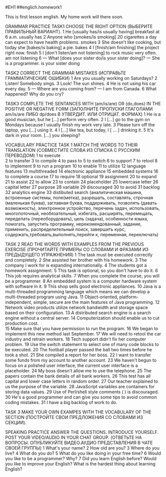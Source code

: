 #EH1
##englich.homework1

This is first lesson english.
My home work will there soon.

GRAMMAR PRACTICE
TASK1
CHOOSE THE RIGHT OPTION (ВЫБЕРИТЕ ПРАВИЛЬНЫЙ ВАРИАНТ).
1 He [usually has/is usually having] breakfast at 6 a.m.
usually has
2 Anyone who [smokes/is smoking] 20 cigarettes a day can expect to have health problems.
smokes
3 She doesn't like cooking, but today she [bakes/is baking] a pie.
bakes
4 I [finish/am finishing] the project right now.
finish
5 I [don't listen/am not listening] to rock music very often.
am not listening
6  — What [does your sister do/is your sister doing]? — She is a programmer.
is your sister doing

TASK2
CORRECT THE GRAMMAR MISTAKES (ИСПРАВЬТЕ ГРАММАТИЧЕСКИЕ ОШИБКИ)
1 Are you usually working on Saturdays?
2 Listen! Somebody sings.
3 Look! The sun shines.
4 He is not using his car every day.
5 — Where are you coming from?
— I am from Canada.
6 What happened? Why do you cry?

TASK3
COMPLETE THE SENTANCES WITH (am/is/are) OR (do,does) IN THE POSITIVE OR NEGATIVE FORM (ЗАПОЛНИТЕ ПРОПУСКИ ГЛАГОЛАМИ am/is/are ЛИБО dp/does В УТВЕРДИТ. ИЛИ ОТРИЦАТ. ФОРМАХ)
1 He is a good musician, but he [...] perform very often.
2 I [...] go to the gym on Mondays because I usually finish my work very late.
3 Please turn off the laptop, you [...] using it.
4 I [...] like tea, but today, I [ ... ] drinking it.
5 It's dark in your room. [...] you sleeping?


VOCABULARY PRACTICE
TASK 1
MATCH THE WORDS TO THEIR TRANSLATION (СОВМЕСТИТЕ СЛОВА ИЗ СПИСКА С РУССКИМ ПЕРЕВОДОМ)
1 to execute  
2 to transfer
3 to compile
4 to pass to
5 to switch
6 to support
7 to retool
8 to implement
9 to run a program
10 to enable
11 to utilize
12 language features
13 multithreaded
14 electronic appliance
15 embedded systems
16 to complete a course
17 to require 
18 optional
19 assignment
20 to expand
21 to assist
22 to allow
23 to contain
24 placeholder
25 lowercase letter
26 capital letter 
27 purpose
28 variable
29 discouraged
30 to avoid
31 backlog 
32 analytics engine
33 distibuted search 
(аналитическая машина, встроенные системы, поле(метка), разрешать, составлять, строчная (маленькая буква), заглавная буква, поддерживать, позволять (давать возможность),
электронное устройство, перечень задач, использовать, многопоточный, необязательный, избегать, расширять, перемещать, переделать (переоборудовать), цель (задача), 
особенности языка, помогать, запустить программу, нерекомендованный, задание, применить, распределительный поиск, завершить курс, содержать,требовать,выполнять,перейти к, 
переменная, переключать)


TASK 2
READ THE WORDS WITH EXAMPLES FROM THE PREVIOUS EXERCISE (ПРОЧИТАЙТЕ ПРИМЕРЫ СО СЛОВАМИ И ФРАЗАМИ ИЗ ПРЕДЫДУЩЕГО УПРАЖНЕНИЯ) 
1 The task must be executed correctly and completely. 
2 She assisted her brother with his homework. 
3 The company I work for is expanding internationally.
4 The students got a homework assignment.
5 This task is optional, so you don't have to do it. 
6 This job requires analytical skills.
7 When you complete the course, you will be a programmer. 
8 An embedded system is a computer hardware system with software in it.
9 This shop sells good electronic appliances. 
10 Java is a multi-threaded programming language which means we can develop a multi-threaded program using Java.
11 Object-oriented, platform-independent, simple, secure are the main features of Java programming. 
12 Network video products utilize network bandwidth and storage space based on their configuration. 
13  A distributed search engine is a search engine without a central server.
14 Computerization should enable us to cut production cost.  
15 Make sure that you have permission to run the program. 
16 We began to implement this new method last September.
17  We will need to retool the car industry and retrain workers. 
18 Tech support didn't fix her computer problem.
19 Use the switch statement to select one of many code blocks to be executed.
20 The football player passed the ball two times before he took a shot. 
21 She compiled a report for her boss. 
22  I want to transfer some funds from my account to another account.
23 We haven't begun to focus on a polished user interface, the current user interface is a placeholder.
24 My boss doesn't allow me to use the telephone.
25 The papers contain the bank details of all bank workers.
26 This test has all capital and lower case letters in random order.
27 Our teacher explained to us the purpose of the variable. 
28 JavaScript variables are containers for storing data values.
29 Use of Perl/shell style comments ( ) is discouraged.
30 He's a good programmer and can give you some tips to avoid common coding mistakes. 
31 I have a big backlog of work to do.

TASK 3
MAKE YOUR OWN EXAMPES WITH THE VOCABULARY OF THE SECTION (ПОСТРОЙТЕ СВОИ ПРЕДЛОЖЕНИЯ СО СЛОВАМИ ИЗ СЕКЦИИ). 


SPEAKING PRACTICE
ANSWER THE QUESTIONS. INTRODUCE YOURSELF. POST YOUR VIDEO/AUDIO IN YOUR CHAT GROUP. (ОТВЕТЬТЕ НА ВОПРОСЫ. ОПУБЛИКУЙТЕ ВИДЕО.АУДИО ПРЕДСТАВЛЕНИЯ В ЧАТЕ СВОЕЙ ГРУППЫ)
1 What's your name? 
2 How old are you? 
3 Where do you live?
4 What do you do?
5 What do you like doing in your free time?
6 Would you like to be a programmer? Why?
7 Did you learn English before? Would you like to improve your English? What is the hardest thing about learning English?

